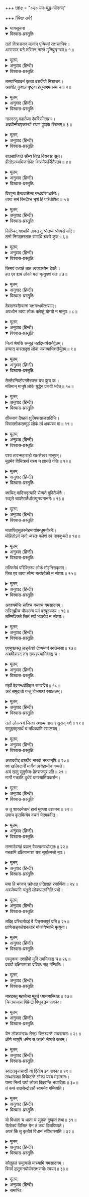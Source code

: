 +++
title = "०२० यम-युद्ध-चोदनम्"

+++
[विंशः सर्गः]



<details><summary>भागसूचना</summary>

20. नारदजीका रावणको समझाना, उनके कहनेसे रावणका युद्धके लिये यमलोकको जाना तथा नारदजीका इस युद्धके विषयमें विचार करना
</details>

<details open><summary>विश्वास-प्रस्तुतिः</summary>

ततो वित्रासयन् मर्त्यान् पृथिव्यां राक्षसाधिपः।  
आससाद घने तस्मिन् नारदं मुनिपुङ्गवम्॥ १॥
</details>

<details><summary>मूलम्</summary>

ततो वित्रासयन् मर्त्यान् पृथिव्यां राक्षसाधिपः।  
आससाद घने तस्मिन् नारदं मुनिपुङ्गवम्॥ १॥
</details>

<details><summary>अनुवाद (हिन्दी)</summary>

(अगस्त्यजी कहते हैं—रघुनन्दन!) इसके बाद राक्षसराज रावण मनुष्योंको भयभीत करता हुआ पृथ्वीपर विचरने लगा। एक दिन पुष्पकविमानसे यात्रा करतेसमय उसे बादलोंके बीचमें मुनिश्रेष्ठ देवर्षि नारदजी मिले॥ १॥
</details>

<details open><summary>विश्वास-प्रस्तुतिः</summary>

तस्याभिवादनं कृत्वा दशग्रीवो निशाचरः।  
अब्रवीत् कुशलं पृष्ट्वा हेतुमागमनस्य च॥ २॥
</details>

<details><summary>मूलम्</summary>

तस्याभिवादनं कृत्वा दशग्रीवो निशाचरः।  
अब्रवीत् कुशलं पृष्ट्वा हेतुमागमनस्य च॥ २॥
</details>

<details><summary>अनुवाद (हिन्दी)</summary>

निशाचर दशग्रीवने उनका अभिवादन करके कुशल-समाचारकी जिज्ञासा की और उनके आगमनका कारण पूछा—॥ २॥
</details>

<details open><summary>विश्वास-प्रस्तुतिः</summary>

नारदस्तु महातेजा देवर्षिरमितप्रभः।  
अब्रवीन्मेघपृष्ठस्थो रावणं पुष्पके स्थितम्॥ ३॥
</details>

<details><summary>मूलम्</summary>

नारदस्तु महातेजा देवर्षिरमितप्रभः।  
अब्रवीन्मेघपृष्ठस्थो रावणं पुष्पके स्थितम्॥ ३॥
</details>

<details><summary>अनुवाद (हिन्दी)</summary>

तब बादलोंकी पीठपर खड़े हुए अमित कान्तिमान् महातेजस्वी देवर्षि नारदने पुष्पकविमानपर बैठे हुए रावणसे कहा—॥ ६॥
</details>

<details open><summary>विश्वास-प्रस्तुतिः</summary>

राक्षसाधिपते सौम्य तिष्ठ विश्रवसः सुत।  
प्रीतोऽस्म्यभिजनोपेत विक्रमैरूर्जितैस्तव॥ ४॥
</details>

<details><summary>मूलम्</summary>

राक्षसाधिपते सौम्य तिष्ठ विश्रवसः सुत।  
प्रीतोऽस्म्यभिजनोपेत विक्रमैरूर्जितैस्तव॥ ४॥
</details>

<details><summary>अनुवाद (हिन्दी)</summary>

‘उत्तम कुलमें उत्पन्न विश्रवणकुमार राक्षसराज रावण! सौम्य! ठहरो, मैं तुम्हारे बढ़े हुए बल-विक्रमसे बहुत प्रसन्न हूँ॥ ४॥
</details>

<details open><summary>विश्वास-प्रस्तुतिः</summary>

विष्णुना दैत्यघातैश्च गन्धर्वोरगधर्षणैः।  
त्वया समं विमर्दैश्च भृशं हि परितोषितः॥ ५॥
</details>

<details><summary>मूलम्</summary>

विष्णुना दैत्यघातैश्च गन्धर्वोरगधर्षणैः।  
त्वया समं विमर्दैश्च भृशं हि परितोषितः॥ ५॥
</details>

<details><summary>अनुवाद (हिन्दी)</summary>

‘दैत्योंका विनाश करनेवाले अनेक संग्राम करके भगवान् विष्णुने तथा गन्धर्वों और नागोंको पददलित करनेवाले युद्धोंद्वारा तुमने मुझे समानरूपसे संतुष्ट किया है॥ ५॥
</details>

<details open><summary>विश्वास-प्रस्तुतिः</summary>

किञ्चिद् वक्ष्यामि तावत् तु श्रोतव्यं श्रोष्यसे यदि।  
तन्मे निगदतस्तात समाधिं श्रवणे कुरु॥ ६॥
</details>

<details><summary>मूलम्</summary>

किञ्चिद् वक्ष्यामि तावत् तु श्रोतव्यं श्रोष्यसे यदि।  
तन्मे निगदतस्तात समाधिं श्रवणे कुरु॥ ६॥
</details>

<details><summary>अनुवाद (हिन्दी)</summary>

‘इस समय यदि तुम सुनोगे तो मैं तुमसे कुछ सुननेयोग्य बात कहूँगा। तात! मेरे मुँहसे निकली हुई उस बातको सुननेके लिये तुम अपने चित्तको एकाग्र करो॥ ६॥
</details>

<details open><summary>विश्वास-प्रस्तुतिः</summary>

किमयं वध्यते तात त्वयावध्येन दैवतैः।  
हत एव ह्ययं लोको यदा मृत्युवशं गतः॥ ७॥
</details>

<details><summary>मूलम्</summary>

किमयं वध्यते तात त्वयावध्येन दैवतैः।  
हत एव ह्ययं लोको यदा मृत्युवशं गतः॥ ७॥
</details>

<details><summary>अनुवाद (हिन्दी)</summary>

‘तात! तुम देवताओंके लिये भी अवध्य होकर इस भूलोकके निवासियोंका वध क्यों कर रहे हो? यहाँके प्राणी तो मृत्युके अधीन होनेके कारण स्वयं ही मरे हुए हैं; फिर तुम भी इन मरे हुओंको क्यों मार रहे हो?॥ ७॥
</details>

<details open><summary>विश्वास-प्रस्तुतिः</summary>

देवदानवदैत्यानां यक्षगन्धर्वरक्षसाम्।  
अवध्येन त्वया लोकः क्लेष्टुं योग्यो न मानुषः॥ ८॥
</details>

<details><summary>मूलम्</summary>

देवदानवदैत्यानां यक्षगन्धर्वरक्षसाम्।  
अवध्येन त्वया लोकः क्लेष्टुं योग्यो न मानुषः॥ ८॥
</details>

<details><summary>अनुवाद (हिन्दी)</summary>

‘देवता, दानव, दैत्य, यक्ष, गन्धर्व और राक्षस भी जिसे नहीं मार सकते, ऐसे विख्यात वीर होकर भी तुम इस मनुष्यलोकको क्लेश पहुँचाओ, यह कदापि तुम्हारे योग्य नहीं है॥ ८॥
</details>

<details open><summary>विश्वास-प्रस्तुतिः</summary>

नित्यं श्रेयसि सम्मूढं महद्भिर्व्यसनैर्वृतम्।  
हन्यात् कस्तादृशं लोकं जराव्याधिशतैर्युतम्॥ ९॥
</details>

<details><summary>मूलम्</summary>

नित्यं श्रेयसि सम्मूढं महद्भिर्व्यसनैर्वृतम्।  
हन्यात् कस्तादृशं लोकं जराव्याधिशतैर्युतम्॥ ९॥
</details>

<details><summary>अनुवाद (हिन्दी)</summary>

‘जो सदा अपने कल्याण-साधनमें मूढ़ हैं, बड़ी-बड़ी विपत्तियोंसे घिरे हुए हैं और बुढ़ापा तथा सैकड़ों रोगोंसे युक्त हैं, ऐसे लोगोंको कोई भी वीर पुरुष कैसे मार सकता है?॥ ९॥
</details>

<details open><summary>विश्वास-प्रस्तुतिः</summary>

तैस्तैरनिष्टोपगमैरजस्रं यत्र कुत्र कः।  
मतिमान् मानुषे लोके युद्धेन प्रणयी भवेत्॥ १०॥
</details>

<details><summary>मूलम्</summary>

तैस्तैरनिष्टोपगमैरजस्रं यत्र कुत्र कः।  
मतिमान् मानुषे लोके युद्धेन प्रणयी भवेत्॥ १०॥
</details>

<details><summary>अनुवाद (हिन्दी)</summary>

‘जो नाना प्रकारके अनिष्टोंकी प्राप्तिसे जहाँ कहीं भी पीड़ित है, उस मनुष्यलोकमें आकर कौन बुद्धिमान् वीर पुरुष युद्धके द्वारा मनुष्योंके वधमें अनुरक्त होगा?॥
</details>

<details open><summary>विश्वास-प्रस्तुतिः</summary>

क्षीयमाणं दैवहतं क्षुत्पिपासाजरादिभिः।  
विषादशोकसम्मूढं लोकं त्वं क्षपयस्व मा॥ ११॥
</details>

<details><summary>मूलम्</summary>

क्षीयमाणं दैवहतं क्षुत्पिपासाजरादिभिः।  
विषादशोकसम्मूढं लोकं त्वं क्षपयस्व मा॥ ११॥
</details>

<details><summary>अनुवाद (हिन्दी)</summary>

‘यह लोक तो यों ही भूख, प्यास और जरा आदिसे क्षीण हो रहा है तथा विषाद और शोकमें डूबकर अपनी विवेक-शक्ति खो बैठा है। दैवके मारे हुए इस मर्त्यलोकका तुम विनाश न करो॥ ११॥
</details>

<details open><summary>विश्वास-प्रस्तुतिः</summary>

पश्य तावन्महाबाहो राक्षसेश्वर मानुषम्।  
मूढमेवं विचित्रार्थं यस्य न ज्ञायते गतिः॥ १२॥
</details>

<details><summary>मूलम्</summary>

पश्य तावन्महाबाहो राक्षसेश्वर मानुषम्।  
मूढमेवं विचित्रार्थं यस्य न ज्ञायते गतिः॥ १२॥
</details>

<details><summary>अनुवाद (हिन्दी)</summary>

‘महाबाहु राक्षसराज! देखो तो सही, यह मनुष्यलोक ज्ञानशून्य होनेके कारण मूढ़ होनेपर भी किस तरह नाना प्रकारके क्षुद्र पुरुषार्थोंमें आसक्त है? इसे इस बातका भी पता नहीं है कि कब दुःख और सुख आदि भोगनेका अवसर आयेगा?॥ १२॥
</details>

<details open><summary>विश्वास-प्रस्तुतिः</summary>

क्वचिद् वादित्रनृत्यादि सेव्यते मुदितैर्जनैः।  
रुद्यते चापरैरार्तैर्धाराश्रुनयनाननैः॥ १३॥
</details>

<details><summary>मूलम्</summary>

क्वचिद् वादित्रनृत्यादि सेव्यते मुदितैर्जनैः।  
रुद्यते चापरैरार्तैर्धाराश्रुनयनाननैः॥ १३॥
</details>

<details><summary>अनुवाद (हिन्दी)</summary>

‘यहाँ कहीं कुछ मनुष्य तो आनन्दमग्न होकर गाजे-बाजे और नाच आदिका सेवन करते हैं—उनके द्वारा मन बहलाते हैं तथा कहीं कितने ही लोग दुःखसे पीड़ित हो नेत्रोंसे आँसू बहाते हुए रोते रहते हैं॥ १३॥
</details>

<details open><summary>विश्वास-प्रस्तुतिः</summary>

मातापितृसुतस्नेहभार्याबन्धुमनोरमैः।  
मोहितोऽयं जनो ध्वस्तः क्लेशं स्वं नावबुध्यते॥ १४॥
</details>

<details><summary>मूलम्</summary>

मातापितृसुतस्नेहभार्याबन्धुमनोरमैः।  
मोहितोऽयं जनो ध्वस्तः क्लेशं स्वं नावबुध्यते॥ १४॥
</details>

<details><summary>अनुवाद (हिन्दी)</summary>

‘माता, पिता तथा पुत्रके स्नेहसे और पत्नी तथा भाईके सम्बन्धमें नाना प्रकारके मनसूबे बाँधनेके कारण यह मनुष्यलोक मोहग्रस्त हो परमार्थसे भ्रष्ट हो रहा है। इसे अपने बन्धनजनित क्लेशका अनुभव ही नहीं होता है॥ १४॥
</details>

<details open><summary>विश्वास-प्रस्तुतिः</summary>

तत्किमेवं परिक्लिश्य लोकं मोहनिराकृतम्।  
जित एव त्वया सौम्य मर्त्यलोको न संशयः॥ १५॥
</details>

<details><summary>मूलम्</summary>

तत्किमेवं परिक्लिश्य लोकं मोहनिराकृतम्।  
जित एव त्वया सौम्य मर्त्यलोको न संशयः॥ १५॥
</details>

<details><summary>अनुवाद (हिन्दी)</summary>

‘इस प्रकार जो मोह (अज्ञान)-के कारण परम पुरुषार्थसे वञ्चित हो गया है, ऐसे मनुष्य-लोकको क्लेश पहुँचाकर तुम्हें क्या मिलेगा? सौम्य! तुमने मनुष्य-लोकको तो जीत ही लिया है, इसमें कोई भी संशय नहीं है॥ १५॥
</details>

<details open><summary>विश्वास-प्रस्तुतिः</summary>

अवश्यमेभिः सर्वैश्च गन्तव्यं यमसादनम्।  
तन्निगृह्णीष्व पौलस्त्य यमं परपुरञ्जय॥ १६॥  
तस्मिञ्जिते जितं सर्वं भवत्येव न संशयः।
</details>

<details><summary>मूलम्</summary>

अवश्यमेभिः सर्वैश्च गन्तव्यं यमसादनम्।  
तन्निगृह्णीष्व पौलस्त्य यमं परपुरञ्जय॥ १६॥  
तस्मिञ्जिते जितं सर्वं भवत्येव न संशयः।
</details>

<details><summary>अनुवाद (हिन्दी)</summary>

‘शत्रुनगरीपर विजय पानेवाले पुलस्त्यनन्दन! इन सब मनुष्योंको यमलोकमें अवश्य जाना पड़ता है। अतः यदि शक्ति हो तो तुम यमराजको अपने काबूमें करो। उन्हें जीत लेनेपर तुम सबको जीत सकते हो; इसमें संशय नहीं है’॥ १६ १/२॥
</details>

<details open><summary>विश्वास-प्रस्तुतिः</summary>

एवमुक्तस्तु लङ्केशो दीप्यमानं स्वतेजसा॥ १७॥  
अब्रवीन्नारदं तत्र सम्प्रहस्याभिवाद्य च।
</details>

<details><summary>मूलम्</summary>

एवमुक्तस्तु लङ्केशो दीप्यमानं स्वतेजसा॥ १७॥  
अब्रवीन्नारदं तत्र सम्प्रहस्याभिवाद्य च।
</details>

<details><summary>अनुवाद (हिन्दी)</summary>

नारदजीके ऐसा कहनेपर लङ्कापति रावण अपने तेजसे उद्दीप्त होनेवाले उन देवर्षिको प्रणाम करके हँसता हुआ बोला—॥ १७ १/२॥
</details>

<details open><summary>विश्वास-प्रस्तुतिः</summary>

महर्षे देवगन्धर्वविहार समरप्रिय॥ १८॥  
अहं समुद्यतो गन्तुं विजयार्थं रसातलम्।
</details>

<details><summary>मूलम्</summary>

महर्षे देवगन्धर्वविहार समरप्रिय॥ १८॥  
अहं समुद्यतो गन्तुं विजयार्थं रसातलम्।
</details>

<details><summary>अनुवाद (हिन्दी)</summary>

‘महर्षे! आप देवताओं और गन्धर्वोंके लोकमें विहार करनेवाले हैं। युद्धके दृश्य देखना आपको बहुत ही प्रिय है। मैं इस समय दिग्विजयके लिये रसातलमें जानेको उद्यत हूँ॥ १८ १/२॥
</details>

<details open><summary>विश्वास-प्रस्तुतिः</summary>

ततो लोकत्रयं जित्वा स्थाप्य नागान् सुरान् वशे॥ १९॥  
समुद्रममृतार्थं च मथिष्यामि रसालयम्।
</details>

<details><summary>मूलम्</summary>

ततो लोकत्रयं जित्वा स्थाप्य नागान् सुरान् वशे॥ १९॥  
समुद्रममृतार्थं च मथिष्यामि रसालयम्।
</details>

<details><summary>अनुवाद (हिन्दी)</summary>

‘फिर तीनों लोकोंको जीतकर नागों और देवताओंको अपने वशमें करके अमृतकी प्राप्तिके लिये रसनिधि समुद्रका मन्थन करूँगा’॥ १९ १/२॥
</details>

<details open><summary>विश्वास-प्रस्तुतिः</summary>

अथाब्रवीद् दशग्रीवं नारदो भगवानृषिः॥ २०॥  
क्व खल्विदानीं मार्गेण त्वयेहान्येन गम्यते।  
अयं खलु सुदुर्गम्यः प्रेतराजपुरं प्रति॥ २१॥  
मार्गो गच्छति दुर्धर्ष यमस्यामित्रकर्शन।
</details>

<details><summary>मूलम्</summary>

अथाब्रवीद् दशग्रीवं नारदो भगवानृषिः॥ २०॥  
क्व खल्विदानीं मार्गेण त्वयेहान्येन गम्यते।  
अयं खलु सुदुर्गम्यः प्रेतराजपुरं प्रति॥ २१॥  
मार्गो गच्छति दुर्धर्ष यमस्यामित्रकर्शन।
</details>

<details><summary>अनुवाद (हिन्दी)</summary>

यह सुनकर देवर्षि भगवान् नारदने कहा—‘शत्रुसूदन! यदि तुम रसातलको जाना चाहते हो तो इस समय उसका मार्ग छोड़कर दूसरे रास्तेसे कहाँ जा रहे हो? दुर्धर्ष वीर! रसातलका यह मार्ग अत्यन्त दुर्गम है और यमराजकी पुरीसे होकर ही जाता है’॥
</details>

<details open><summary>विश्वास-प्रस्तुतिः</summary>

स तु शारदमेघाभं हासं मुक्त्वा दशाननः॥ २२॥  
उवाच कृतमित्येव वचनं चेदमब्रवीत्।
</details>

<details><summary>मूलम्</summary>

स तु शारदमेघाभं हासं मुक्त्वा दशाननः॥ २२॥  
उवाच कृतमित्येव वचनं चेदमब्रवीत्।
</details>

<details><summary>अनुवाद (हिन्दी)</summary>

नारदजीके ऐसा कहनेपर दशमुख रावण शरद्-ऋतुके बादलकी भाँति अपना उज्ज्वल हास बिखेरता हुआ बोला—‘देवर्षे! मैंने आपकी बात स्वीकार कर ली।’ इसके बाद उसने यों कहा—॥ २२ १/२॥
</details>

<details open><summary>विश्वास-प्रस्तुतिः</summary>

तस्मादेवमहं ब्रह्मन् वैवस्वतवधोद्यतः॥ २२॥  
गच्छामि दक्षिणामाशां यत्र सूर्यात्मजो नृपः।
</details>

<details><summary>मूलम्</summary>

तस्मादेवमहं ब्रह्मन् वैवस्वतवधोद्यतः॥ २२॥  
गच्छामि दक्षिणामाशां यत्र सूर्यात्मजो नृपः।
</details>

<details><summary>अनुवाद (हिन्दी)</summary>

‘ब्रह्मन्! अब यमराजका वध करनेके लिये उद्यत होकर मैं उस दक्षिण दिशाको जाता हूँ, जहाँ सूर्यपुत्र राजा यम निवास करते हैं॥ २३ १/२॥
</details>

<details open><summary>विश्वास-प्रस्तुतिः</summary>

मया हि भगवन् क्रोधात् प्रतिज्ञातं रणार्थिना॥ २४॥  
अवजेष्यामि चतुरो लोकपालानिति प्रभो।
</details>

<details><summary>मूलम्</summary>

मया हि भगवन् क्रोधात् प्रतिज्ञातं रणार्थिना॥ २४॥  
अवजेष्यामि चतुरो लोकपालानिति प्रभो।
</details>

<details><summary>अनुवाद (हिन्दी)</summary>

‘प्रभो! भगवन्! मैंने युद्धकी इच्छासे क्रोधपूर्वक प्रतिज्ञा की है कि चारों लोकपालोंको परास्त करूँगा॥
</details>

<details open><summary>विश्वास-प्रस्तुतिः</summary>

तदिह प्रस्थितोऽहं वै पितृराजपुरं प्रति॥ २५॥  
प्राणिसङ्क्लेशकर्तारं योजयिष्यामि मृत्युना।
</details>

<details><summary>मूलम्</summary>

तदिह प्रस्थितोऽहं वै पितृराजपुरं प्रति॥ २५॥  
प्राणिसङ्क्लेशकर्तारं योजयिष्यामि मृत्युना।
</details>

<details><summary>अनुवाद (हिन्दी)</summary>

‘अतः मैं यहाँसे यमपुरीको प्रस्थान कर रहा हूँ। संसारके प्राणियोंको मौतका कष्ट देनेवाले सूर्यपुत्र यमको स्वयं ही मृत्युसे संयुक्त कर दूँगा’॥ २५ १/२॥
</details>

<details open><summary>विश्वास-प्रस्तुतिः</summary>

एवमुक्त्वा दशग्रीवो मुनिं तमभिवाद्य च॥ २६॥  
प्रययौ दक्षिणामाशां प्रविष्टः सह मन्त्रिभिः।
</details>

<details><summary>मूलम्</summary>

एवमुक्त्वा दशग्रीवो मुनिं तमभिवाद्य च॥ २६॥  
प्रययौ दक्षिणामाशां प्रविष्टः सह मन्त्रिभिः।
</details>

<details><summary>अनुवाद (हिन्दी)</summary>

ऐसा कहकर दशग्रीवने मुनिको प्रणाम किया और मन्त्रियोंके साथ वह दक्षिण दिशाकी ओर चल दिया॥
</details>

<details open><summary>विश्वास-प्रस्तुतिः</summary>

नारदस्तु महातेजा मुहूर्तं ध्यानमास्थितः॥ २७॥  
चिन्तयामास विप्रेन्द्रो विधूम इव पावकः।
</details>

<details><summary>मूलम्</summary>

नारदस्तु महातेजा मुहूर्तं ध्यानमास्थितः॥ २७॥  
चिन्तयामास विप्रेन्द्रो विधूम इव पावकः।
</details>

<details><summary>अनुवाद (हिन्दी)</summary>

उसके चले जानेपर धूमरहित अग्निके समान महातेजस्वी विप्रवर नारदजी दो घड़ीतक ध्यानमग्न हो इस प्रकार विचार करने लगे—॥ २७ १/२॥
</details>

<details open><summary>विश्वास-प्रस्तुतिः</summary>

येन लोकास्त्रयः सेन्द्राः क्लिश्यन्ते सचराचराः॥ २८॥  
क्षीणे चायुषि धर्मेण स कालो जेष्यते कथम्।
</details>

<details><summary>मूलम्</summary>

येन लोकास्त्रयः सेन्द्राः क्लिश्यन्ते सचराचराः॥ २८॥  
क्षीणे चायुषि धर्मेण स कालो जेष्यते कथम्।
</details>

<details><summary>अनुवाद (हिन्दी)</summary>

‘आयु क्षीण होनेपर जिनके द्वारा धर्मपूर्वक इन्द्रसहित तीनों लोकोंके चराचर प्राणी क्लेशमें डाले जाते—दण्डित होते हैं, वे कालस्वरूप यमराज इस रावणके द्वारा कैसे जीते जायँगे?॥ २८॥
</details>

<details open><summary>विश्वास-प्रस्तुतिः</summary>

स्वदत्तकृतसाक्षी यो द्वितीय इव पावकः॥ २९॥  
लब्धसञ्ज्ञा विचेष्टन्ते लोका यस्य महात्मनः।  
यस्य नित्यं त्रयो लोका विद्रवन्ति भयार्दिताः॥ ३०॥  
तं कथं राक्षसेन्द्रोऽसौ स्वयमेव गमिष्यति।
</details>

<details><summary>मूलम्</summary>

स्वदत्तकृतसाक्षी यो द्वितीय इव पावकः॥ २९॥  
लब्धसञ्ज्ञा विचेष्टन्ते लोका यस्य महात्मनः।  
यस्य नित्यं त्रयो लोका विद्रवन्ति भयार्दिताः॥ ३०॥  
तं कथं राक्षसेन्द्रोऽसौ स्वयमेव गमिष्यति।
</details>

<details><summary>अनुवाद (हिन्दी)</summary>

‘जो जीवोंके दान और कर्मके साक्षी हैं, जिनका तेज द्वितीय अग्निके समान है, जिन महात्मासे चेतना पाकर सम्पूर्ण जीव नाना प्रकारकी चेष्टाएँ करते हैं, जिनके भयसे पीड़ित हो तीनों लोकोंके प्राणी उनसे दूर भागते हैं, उन्हींके पास यह राक्षसराज स्वयं ही कैसे जायगा?॥ २९-३० १/२॥
</details>

<details open><summary>विश्वास-प्रस्तुतिः</summary>

यो विधाता च धाता च सुकृतं दुष्कृतं तथा॥ ३१॥  
त्रैलोक्यं विजितं येन तं कथं विजयिष्यते।  
अपरं किं तु कृत्वैवं विधानं संविधास्यति॥ ३२॥
</details>

<details><summary>मूलम्</summary>

यो विधाता च धाता च सुकृतं दुष्कृतं तथा॥ ३१॥  
त्रैलोक्यं विजितं येन तं कथं विजयिष्यते।  
अपरं किं तु कृत्वैवं विधानं संविधास्यति॥ ३२॥
</details>

<details><summary>अनुवाद (हिन्दी)</summary>

‘जो त्रिलोकीको धारण-पोषण करनेवाले तथा पुण्य और पापके फल देनेवाले हैं और जिन्होंने तीनों लोकोंपर विजय पायी है, उन्हीं कालदेवको यह राक्षस कैसे जीतेगा? काल ही सबका साधन है। यह राक्षस कालके अतिरिक्त दूसरे किस साधनका सम्पादन करके उस कालपर विजय प्राप्त करेगा?॥ ३१-३२॥
</details>

<details open><summary>विश्वास-प्रस्तुतिः</summary>

कौतूहलं समुत्पन्नो यास्यामि यमसादनम्।  
विमर्दं द्रष्टुमनयोर्यमराक्षसयोः स्वयम्॥ ३३॥
</details>

<details><summary>मूलम्</summary>

कौतूहलं समुत्पन्नो यास्यामि यमसादनम्।  
विमर्दं द्रष्टुमनयोर्यमराक्षसयोः स्वयम्॥ ३३॥
</details>

<details><summary>अनुवाद (हिन्दी)</summary>

‘अब तो मेरे मनमें बड़ा कौतूहल उत्पन्न हो गया है, अतः इन यमराज और राक्षसराजका युद्ध देखनेके लिये मैं स्वयं भी यमलोकको जाऊँगा’॥ ३३॥
</details>

<details><summary>समाप्तिः</summary>

इत्यार्षे श्रीमद्रामायणे वाल्मीकीये आदिकाव्ये उत्तरकाण्डे विंशः सर्गः॥ २०॥  
इस प्रकार श्रीवाल्मीकिनिर्मित आर्षरामायण आदिकाव्यके उत्तरकाण्डमें बीसवाँ सर्ग पूरा हुआ॥ २०॥
</details>

